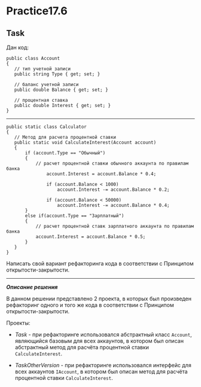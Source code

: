 # Practice17.6

## Task

Дан код:

    public class Account
    {
       // тип учетной записи
       public string Type { get; set; }
      
       // баланс учетной записи
       public double Balance { get; set; }
      
       // процентная ставка
       public double Interest { get; set; }
    }

___

    public static class Calculator 
    { 
       // Метод для расчета процентной ставки
       public static void CalculateInterest(Account account) 
       { 
           if (account.Type == "Обычный") 
           { 
               // расчет процентной ставки обычного аккаунта по правилам банка
                   account.Interest = account.Balance * 0.4;
    
                   if (account.Balance < 1000)
                       account.Interest -= account.Balance * 0.2;

                   if (account.Balance < 50000)
                       account.Interest -= account.Balance * 0.4;
           } 
           else if(account.Type == "Зарплатный") 
           { 
               // расчет процентной ставк зарплатного аккаунта по правилам банка
               account.Interest = account.Balance * 0.5;
           } 
       }
    } 

Написать свой вариант рефакторинга кода в соответствии с Принципом открытости-закрытости.
___
***Описание решения***

В данном решении представлено 2 проекта, в которых был произведен рефакторинг одного и того же кода в соответствии с Принципом открытости-закрытости.

Проекты:

- *Task* - при рефакторинге использовался абстрактный класс `Account`, являющийся базовым для всех аккаунтов, в котором был описан абстрактный метод для расчёта процентной ставки `CalculateInterest`.

- *TaskOtherVersion* - при рефакторинге использовался интерфейс для всех аккаунтов `IAccount`, в котором был описан метод для расчёта процентной ставки `CalculateInterest`.